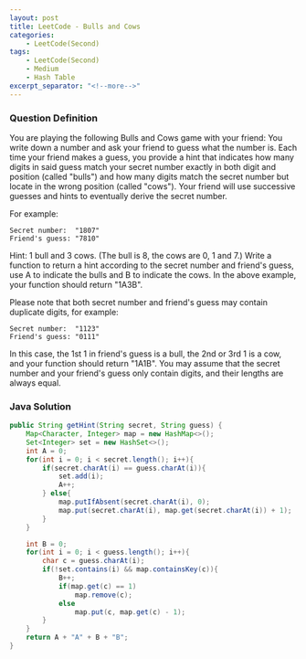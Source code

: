 ```yaml
---
layout: post
title: LeetCode - Bulls and Cows
categories:
    - LeetCode(Second)
tags:
    - LeetCode(Second)
    - Medium
    - Hash Table
excerpt_separator: "<!--more-->"
---
```


### Question Definition
You are playing the following Bulls and Cows game with your friend: You write down a number and ask your friend to guess what the number is. Each time your friend makes a guess, you provide a hint that indicates how many digits in said guess match your secret number exactly in both digit and position (called "bulls") and how many digits match the secret number but locate in the wrong position (called "cows"). Your friend will use successive guesses and hints to eventually derive the secret number.
<!--more-->
For example:
```
Secret number:  "1807"
Friend's guess: "7810"
```
Hint: 1 bull and 3 cows. (The bull is 8, the cows are 0, 1 and 7.)
Write a function to return a hint according to the secret number and friend's guess, use A to indicate the bulls and B to indicate the cows. In the above example, your function should return "1A3B".

Please note that both secret number and friend's guess may contain duplicate digits, for example:
```
Secret number:  "1123"
Friend's guess: "0111"
```
In this case, the 1st 1 in friend's guess is a bull, the 2nd or 3rd 1 is a cow, and your function should return "1A1B".
You may assume that the secret number and your friend's guess only contain digits, and their lengths are always equal.
### Java Solution
```java
public String getHint(String secret, String guess) {
    Map<Character, Integer> map = new HashMap<>();
    Set<Integer> set = new HashSet<>();
    int A = 0;
    for(int i = 0; i < secret.length(); i++){
        if(secret.charAt(i) == guess.charAt(i)){
            set.add(i);
            A++;
        } else{
            map.putIfAbsent(secret.charAt(i), 0);
            map.put(secret.charAt(i), map.get(secret.charAt(i)) + 1);
        }
    }

    int B = 0;
    for(int i = 0; i < guess.length(); i++){
        char c = guess.charAt(i);
        if(!set.contains(i) && map.containsKey(c)){
            B++;
            if(map.get(c) == 1)
                map.remove(c);
            else
                map.put(c, map.get(c) - 1);
        }
    }
    return A + "A" + B + "B";
}
```
